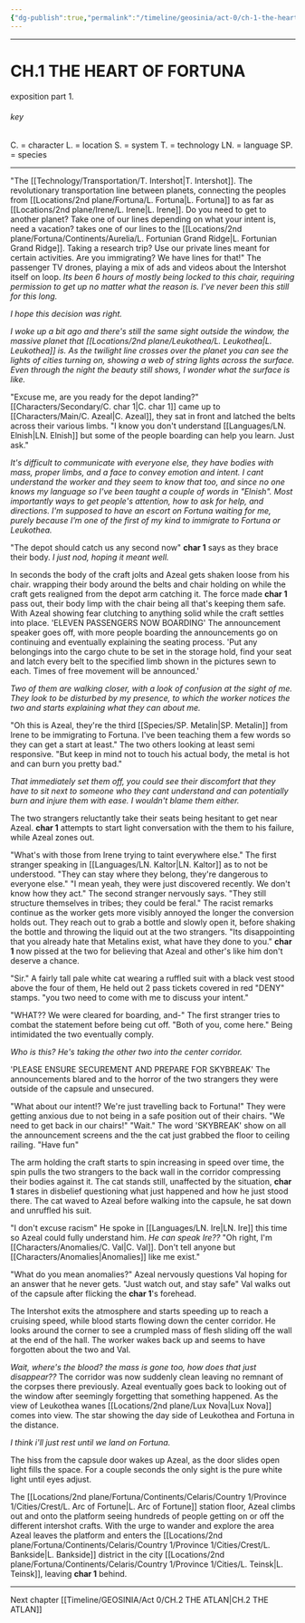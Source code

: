 ```yaml
---
{"dg-publish":true,"permalink":"/timeline/geosinia/act-0/ch-1-the-heart-of-fortuna/"}
---
```



---
# CH.1 THE HEART OF FORTUNA

exposition part 1.
###### key
C. = character
L. = location
S. = system
T. = technology
LN. = language
SP. = species

---

"The [[Technology/Transportation/T. Intershot\|T. Intershot]]. The revolutionary transportation line between planets, connecting the peoples from [[Locations/2nd plane/Fortuna/L. Fortuna\|L. Fortuna]] to as far as [[Locations/2nd plane/Irene/L. Irene\|L. Irene]]. Do you need to get to another planet? Take one of our lines depending on what your intent is, need a vacation? takes one of our lines to the [[Locations/2nd plane/Fortuna/Continents/Aurelia/L. Fortunian Grand Ridge\|L. Fortunian Grand Ridge]]. Taking a research trip? Use our private lines meant for certain activities. Are you immigrating? We have lines for that!" The passenger TV drones, playing a mix of ads and videos about the Intershot itself on loop.
*Its been 6 hours of mostly being locked to this chair, requiring permission to get up no matter what the reason is. I've never been this still for this long.*

*I hope this decision was right.*


*I woke up a bit ago and there's still the same sight outside the window, the massive planet that [[Locations/2nd plane/Leukothea/L. Leukothea\|L. Leukothea]] is. As the twilight line crosses over the planet you can see the lights of cities turning on, showing a web of string lights across the surface. Even through the night the beauty still shows, I wonder what the surface is like.*

"Excuse me, are you ready for the depot landing?" [[Characters/Secondary/C. char 1\|C. char 1]] came up to [[Characters/Main/C. Azeal\|C. Azeal]], they sat in front and latched the belts across their various limbs. "I know you don't understand [[Languages/LN. Elnish\|LN. Elnish]] but some of the people boarding can help you learn. Just ask."

*It's difficult to communicate with everyone else, they have bodies with mass, proper limbs, and a face to convey emotion and intent. I cant understand the worker and they seem to know that too, and since no one knows my language so I've been taught a couple of words in "Elnish". Most importantly ways to get people's attention, how to ask for help, and directions. I'm supposed to have an escort on Fortuna waiting for me, purely because I'm one of the first of my kind to immigrate to Fortuna or Leukothea.*

"The depot should catch us any second now" **char 1** says as they brace their body.
*I just nod, hoping it meant well.*

In seconds the body of the craft jolts and Azeal gets shaken loose from his chair. wrapping their body around the belts and chair holding on while the craft gets realigned from the depot arm catching it. The force made **char 1** pass out, their body limp with the chair being all that's keeping them safe. With Azeal showing fear clutching to anything solid while the craft settles into place.
'ELEVEN PASSENGERS NOW BOARDING' The announcement speaker goes off, with more people boarding the announcements go on continuing and eventually explaining the seating process. 'Put any belongings into the cargo chute to be set in the storage hold, find your seat and latch every belt to the specified limb shown in the pictures sewn to each. Times of free movement will be announced.'

*Two of them are walking closer, with a look of confusion at the sight of me. They look to be disturbed by my presence, to which the worker notices the two and starts explaining what they can about me.*

"Oh this is Azeal, they're the third [[Species/SP. Metalin\|SP. Metalin]] from Irene to be immigrating to Fortuna. I've been teaching them a few words so they can get a start at least." The two others looking at least semi responsive. "But keep in mind not to touch his actual body, the metal is hot and can burn you pretty bad."

*That immediately set them off, you could see their discomfort that they have to sit next to someone who they cant understand and can potentially burn and injure them with ease. I wouldn't blame them either.* 

The two strangers reluctantly take their seats being hesitant to get near Azeal. **char 1** attempts to start light conversation with the them to his failure, while Azeal zones out.

"What's with those from Irene trying to taint everywhere else." The first stranger speaking in [[Languages/LN. Kaltor\|LN. Kaltor]] as to not be understood. "They can stay where they belong, they're dangerous to everyone else."
"I mean yeah, they were just discovered recently. We don't know how they act." The second stranger nervously says. "They still structure themselves in tribes; they could be feral."
The racist remarks continue as the worker gets more visibly annoyed the longer the conversion holds out. They reach out to grab a bottle and slowly open it, before shaking the bottle and throwing the liquid out at the two strangers.
"Its disappointing that you already hate that Metalins exist, what have they done to you." **char 1** now pissed at the two for believing that Azeal and other's like him don't deserve a chance.

"Sir." A fairly tall pale white cat wearing a ruffled suit with a black vest stood above the four of them, He held out 2 pass tickets covered in red "DENY" stamps. "you two need to come with me to discuss your intent."

"WHAT?? We were cleared for boarding, and-" The first stranger tries to combat the statement before being cut off.
"Both of you, come here." Being intimidated the two eventually comply.

*Who is this? He's taking the other two into the center corridor.*

'PLEASE ENSURE SECUREMENT AND PREPARE FOR SKYBREAK' The announcements blared and to the horror of the two strangers they were outside of the capsule and unsecured.


"What about our intent!? We're just travelling back to Fortuna!" They were getting anxious due to not being in a safe position out of their chairs. "We need to get back in our chairs!"
"Wait." The word 'SKYBREAK' show on all the announcement screens and the the cat just grabbed the floor to ceiling railing. "Have fun"

The arm holding the craft starts to spin increasing in speed over time, the spin pulls the two strangers to the back wall in the corridor compressing their bodies against it. The cat stands still, unaffected by the situation, **char 1** stares in disbelief questioning what just happened and how he just stood there. The cat waved to Azeal before walking into the capsule, he sat down and unruffled his suit.

"I don't excuse racism" He spoke in [[Languages/LN. Ire\|LN. Ire]] this time so Azeal could fully understand him. *He can speak Ire??* "Oh right, I'm [[Characters/Anomalies/C. Val\|C. Val]]. Don't tell anyone but [[Characters/Anomalies\|Anomalies]] like me exist."

"What do you mean anomalies?" Azeal nervously questions Val hoping for an answer that he never gets.
"Just watch out, and stay safe" Val walks out of the capsule after flicking the **char 1**'s forehead.

The Intershot exits the atmosphere and starts speeding up to reach a cruising speed, while blood starts flowing down the center corridor. He looks around the corner to see a crumpled mass of flesh sliding off the wall at the end of the hall. The worker wakes back up and seems to have forgotten about the two and Val.

*Wait, where's the blood? the mass is gone too, how does that just disappear??*
The corridor was now suddenly clean leaving no remnant of the corpses there previously. Azeal eventually goes back to looking out of the window after seemingly forgetting that something happened. As the view of Leukothea wanes [[Locations/2nd plane/Lux Nova\|Lux Nova]] comes into view. The star showing the day side of Leukothea and Fortuna in the distance.

*I think i'll just rest until we land on Fortuna.*

The hiss from the capsule door wakes up Azeal, as the door slides open light fills the space. For a couple seconds the only sight is the pure white light until eyes adjust.

The [[Locations/2nd plane/Fortuna/Continents/Celaris/Country 1/Province 1/Cities/Crest/L. Arc of Fortune\|L. Arc of Fortune]] station floor, Azeal climbs out and onto the platform seeing hundreds of people getting on or off the different intershot crafts. With the urge to wander and explore the area Azeal leaves the platform and enters the [[Locations/2nd plane/Fortuna/Continents/Celaris/Country 1/Province 1/Cities/Crest/L. Bankside\|L. Bankside]] district in the city [[Locations/2nd plane/Fortuna/Continents/Celaris/Country 1/Province 1/Cities/L. Teinsk\|L. Teinsk]], leaving **char 1** behind.

---

Next chapter
[[Timeline/GEOSINIA/Act 0/CH.2 THE ATLAN\|CH.2 THE ATLAN]]